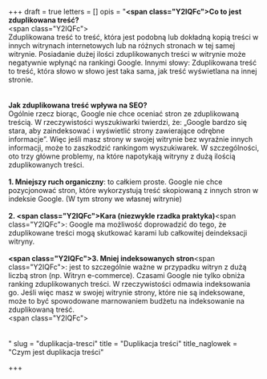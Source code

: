 +++
draft = true
letters = []
opis = "<strong><span class=\"Y2IQFc\">Co to jest zduplikowana treść? <br></span></strong><span class=\"Y2IQFc\"><br>Zduplikowana treść to treść, która jest podobną lub dokładną kopią treści w innych witrynach internetowych lub na różnych stronach w tej samej witrynie. Posiadanie dużej ilości zduplikowanych treści w witrynie może negatywnie wpłynąć na rankingi Google. Innymi słowy: Zduplikowana treść to treść, która słowo w słowo jest taka sama, jak treść wyświetlana na innej stronie.<br><br></span><br><strong>Jak zduplikowana treść wpływa na SEO? </strong><br>Ogólnie rzecz biorąc, Google nie chce oceniać stron ze zduplikowaną treścią. W rzeczywistości wyszukiwarki twierdzi, że: „Google bardzo się stara, aby zaindeksować i wyświetlić strony zawierające odrębne informacje”. Więc jeśli masz strony w swojej witrynie bez wyraźnie innych informacji, może to zaszkodzić rankingom wyszukiwarek. W szczególności, oto trzy główne problemy, na które napotykają witryny z dużą ilością zduplikowanych treści. <br><br><strong>1. Mniejszy ruch organiczny</strong>: to całkiem proste. Google nie chce pozycjonować stron, które wykorzystują treść skopiowaną z innych stron w indeksie Google. (W tym strony we własnej witrynie) <br><br><strong>2. <span class=\"Y2IQFc\">Kara (niezwykle rzadka praktyka)</span></strong><span class=\"Y2IQFc\">: Google ma możliwość doprowadzić do tego, że zduplikowane treści mogą skutkować karami lub całkowitej deindeksacji witryny.<br><br></span><strong><span class=\"Y2IQFc\">3. Mniej indeksowanych stron</span></strong><span class=\"Y2IQFc\">: jest to szczególnie ważne w przypadku witryn z dużą liczbą stron (np. Witryn e-commerce). Czasami Google nie tylko obniża ranking zduplikowanych treści. W rzeczywistości odmawia indeksowania go. Jeśli więc masz w swojej witrynie strony, które nie są indeksowane, może to być spowodowane marnowaniem budżetu na indeksowanie na zduplikowaną treść.</span><br><span class=\"Y2IQFc\"><br><br><br></span>"
slug = "duplikacja-tresci"
title = "Duplikacja treści"
title_naglowek = "Czym jest duplikacja treści"

+++
